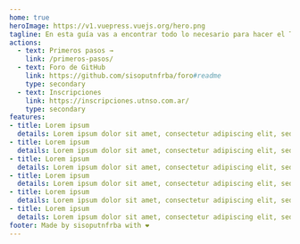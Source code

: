 ```yaml
---
home: true
heroImage: https://v1.vuepress.vuejs.org/hero.png
tagline: En esta guía vas a encontrar todo lo necesario para hacer el TP de Sistemas Operativos.
actions:
  - text: Primeros pasos →
    link: /primeros-pasos/
  - text: Foro de GitHub
    link: https://github.com/sisoputnfrba/foro#readme
    type: secondary
  - text: Inscripciones
    link: https://inscripciones.utnso.com.ar/
    type: secondary
features:
- title: Lorem ipsum
  details: Lorem ipsum dolor sit amet, consectetur adipiscing elit, sed do eiusmod tempor incididunt ut labore et dolore magna aliqua.
- title: Lorem ipsum
  details: Lorem ipsum dolor sit amet, consectetur adipiscing elit, sed do eiusmod tempor incididunt ut labore et dolore magna aliqua.
- title: Lorem ipsum
  details: Lorem ipsum dolor sit amet, consectetur adipiscing elit, sed do eiusmod tempor incididunt ut labore et dolore magna aliqua.
- title: Lorem ipsum
  details: Lorem ipsum dolor sit amet, consectetur adipiscing elit, sed do eiusmod tempor incididunt ut labore et dolore magna aliqua.
- title: Lorem ipsum
  details: Lorem ipsum dolor sit amet, consectetur adipiscing elit, sed do eiusmod tempor incididunt ut labore et dolore magna aliqua.
- title: Lorem ipsum
  details: Lorem ipsum dolor sit amet, consectetur adipiscing elit, sed do eiusmod tempor incididunt ut labore et dolore magna aliqua.
footer: Made by sisoputnfrba with ❤️
---
```

